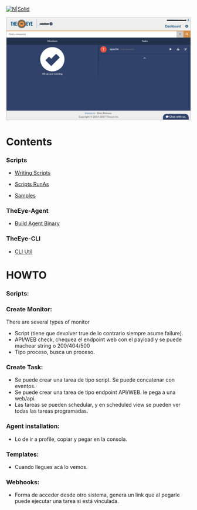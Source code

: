 
[![N|Solid](https://theeye.io/landpage/images/logo.png)](https://theeye.io)

![N|Solid](https://github.com/patobas/docs/blob/master/eye.png)

# Contents

### Scripts

+ [Writing Scripts](https://github.com/theeye-io-team/theeye-docs/tree/master/scripts/write.md)

+ [Scripts RunAs](https://github.com/theeye-io-team/theeye-docs/tree/master/scripts/runas.md)

+ [Samples](https://github.com/theeye-io-team/theeye-docs/tree/master/scripts)


### TheEye-Agent

+ [Build Agent Binary](https://github.com/theeye-io-team/theeye-docs/tree/master/agent/binary_build.md)



### TheEye-CLI

+ [CLI Util](https://github.com/theeye-io-team/theeye-docs/tree/master/cli)

# HOWTO

### Scripts:






### Create Monitor:
There are several types of monitor
+ Script (tiene que devolver true de lo contrario siempre asume failure).
+ API/WEB check, chequea el endpoint web con el payload y se puede machear string o 200/404/500
+ Tipo proceso, busca un proceso.

### Create Task:
+ Se puede crear una tarea de tipo script. Se puede concatenar con eventos.
+ Se puede crear una tarea de tipo endpoint API/WEB. le pega a una web/api.
+ Las tareas se pueden schedular, y en scheduled view se pueden ver todas las tareas programadas.

### Agent installation:
+ Lo de ir a profile, copiar y pegar en la consola.

### Templates:
+ Cuando llegues acá lo vemos.

### Webhooks:
+ Forma de acceder desde otro sistema, genera un link que al pegarle puede ejecutar una tarea si está vinculada.
